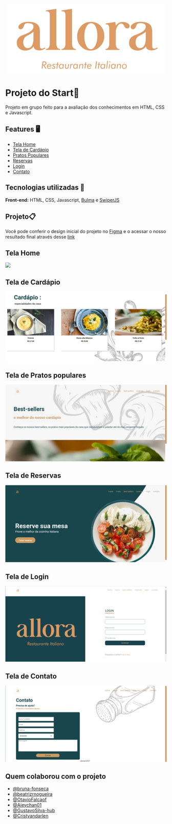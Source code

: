 <div align="center">
  <img src="./assets/Prancheta-3-menor.png" />
</div>

# Projeto do Start🚀

Projeto em grupo feito para a avaliação dos conhecimentos em HTML, CSS e Javascript.

## Features 🖥️

- [Tela Home](#home)
- [Tela de Cardápio](#menu)
- [Pratos Populares](#best-sellers)
- [Reservas](#reservas)
- [Login](#login)
- [Contato](#contato)
  
## Tecnologias utilizadas 💾 

**Front-end:** HTML, CSS, Javascript, [Bulma](https://bulma.io/documentation/) e [SwiperJS](https://swiperjs.com/)
  
## Projeto📋

Você pode conferir o design inicial do projeto no
[Figma](https://www.figma.com/file/25wftXnAS0lizVhBBRh7Q1/Restaurante-Copy) e o acessar o nosso resultado final através desse [link](https://allora-restaurante.netlify.app/index.html)

<h2 id="home">Tela Home</h2>

<img src="./assets/home.gif" />

<h2 id="menu">Tela de Cardápio</h2>

<img src="./assets/screenshot-menu.png" />

<h2 id="best-sellers">Tela de Pratos populares</h2>

<img src="./assets/screenshot-bestsellers.png" />

<h2 id="reservas">Tela de Reservas</h2>

<img src="./assets/screenshot-reservas.png" />

<h2 id="login">Tela de Login</h2>

<img src="./assets/screenshot-login.png" />

<h2 id="contato">Tela de Contato</h2>

<img src="./assets/screenshot-contato.png" />


## Quem colaborou com o projeto

- [@bruna-fonseca](https://github.com/bruna-fonseca)
- [@beatrizrnogueira](https://github.com/beatrizrnogueira)
- [@OtavioFalcaof](https://github.com/OtavioFalcaof)
- [@Aieychan01](https://github.com/Aieychan01)
- [@GustavoSilva-hub](https://github.com/GustavoSilva-hub)
- [@Cristyandarlen](https://github.com/Cristyandarlen)



  
